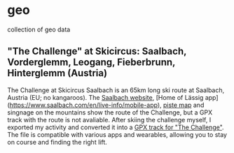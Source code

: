 # geo
collection of geo data

## "The Challenge" at Skicircus: Saalbach, Vorderglemm, Leogang, Fieberbrunn, Hinterglemm (Austria)
The Challenge at Skicircus Saalbach is an 65km long ski route at Saalbach, Austria (EU; no kangaroos). The [Saalbach website](https://www.saalbach.com/en/service/infrastructure/the-challenge-ski-your-limit_a_1721), [Home of Lässig app] (https://www.saalbach.com/en/live-info/mobile-app), [piste map](https://www.saalbach.com/en/winter/ski-resort/piste-map) and singnage on the mountains show the route of the Challenge, but a GPX track with the route is not avaliable.
After skiing the challenge myself, I exported my activity and converted it into a [GPX track for "The Challenge"](https://github.com/rzsykzmxpxzasqxtyxlveeanfu/geo/blob/main/The%20Challenge%20-%20Skicircus%20Saalbach%2C%20Vorderglemm%2C%20Leogang%2C%20Fieberbrunn%2C%20Hinterglemm.gpx). The file is compatible with various apps and wearables, allowing you to stay on course and finding the right lift.
